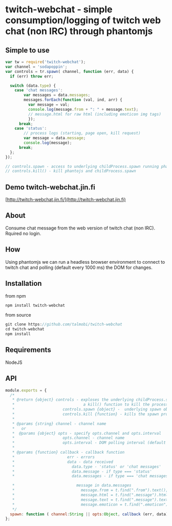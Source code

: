 # twitch-webchat - simple consumption/logging of twitch web chat (non IRC) through phantomjs

## Simple to use
```js
var tw = require('twitch-webchat');
var channel = 'sodapoppin';
var controls = tr.spawn( channel, function (err, data) {
  if (err) throw err;

  switch (data.type) {
    case 'chat messages':
        var messages = data.messages;
        messages.forEach(function (val, ind, arr) {
          var message = val;
          console.log(message.from + ": " + message.text);
          // message.html for raw html (including emoticon img tags)
          });
      break;
    case 'status':
        // process logs (starting, page open, kill request)
        var message = data.message;
        console.log(message);
      break;
  };
});

// controls.spawn - access to underlying childProcess.spawn running phantomjs
// controls.kill() - kill phantojs and childProcess.spawn
```

## Demo twitch-webchat.jin.fi
[http://twitch-webchat.jin.fi/](http://twitch-webchat.jin.fi)

## About
Consume chat message from the web version of twitch chat (non IRC). Rquired no login.

## How
Using phantomjs we can run a headless browser environment to connect to twitch chat and
polling (default every 1000 ms) the DOM for changes.

## Installation
from npm
```js
npm install twitch-webchat
```
from source
```js
git clone https://github.com/talmobi/twitch-webchat
cd twitch-webchat
npm install
```

## Requirements
NodeJS

## API
```js
module.exports = {
  /*
   * @return {object} controls - exploses the underlying childProcess.spawn and
   *                              a kill() function to kill the process
   *                     controls.spawn {object} -  underlying spawn object
   *                     controls.kill {function} - kills the spawn process
   *
   * @params {string} channel - channel name
   *   or
   *  @params {object} opts - specify opts.channel and opts.interval
   *                     opts.channel - channel name
   *                     opts.interval - DOM polling interval (default 1000 ms)
   *
   * @params {function} callback - callback function
   *                       err - errors
   *                       data - data received
   *                         data.type - 'status' or 'chat messages'
   *                         data.message - if type === 'status'
   *                         data.messages - if type === 'chat messages', array of messages

   *                           message in data.messages
   *                             message.from = t.find(".from").text(); // username, text only
   *                             message.html = t.find(".message").html(); // raw html
   *                             message.text = t.find(".message").text(); // chat message, text only
   *                             message.emoticon = t.find(".emoticon").attr("alt");
   */
  spawn: function ( channel:String || opts:Object, callback (err, data) )
};
```
